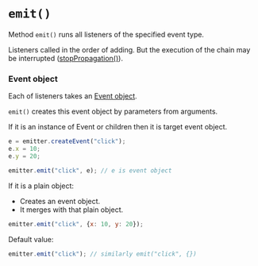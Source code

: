 # `emit()`

Method `emit()` runs all listeners of the specified event type.

Listeners called in the order of adding.
But the execution of the chain may be interrupted ([stopPropagation()](Event.md)).

### Event object

Each of listeners takes an [Event object](Event.md).

`emit()` creates this event object by parameters from arguments.

If it is an instance of Event or children then it is target event object.

```javascript
e = emitter.createEvent("click");
e.x = 10;
e.y = 20;

emitter.emit("click", e); // e is event object
```

If it is a plain object:

* Creates an event object.
* It merges with that plain object.

```javascript
emitter.emit("click", {x: 10, y: 20});
```

Default value:

```javascript
emitter.emit("click"); // similarly emit("click", {})
```


